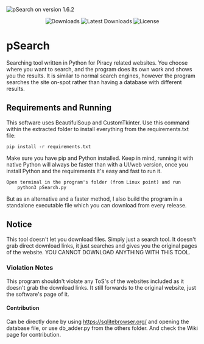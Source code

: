![pSearch on version 1.6.2](https://i.ibb.co/2cVk43b/Capture.png)

<p align="center">
  <img src="https://img.shields.io/github/downloads/SerjSX/pSearch/total" alt="Downloads"/>
  <img src="https://img.shields.io/github/downloads/SerjSX/pSearch/latest/total" alt="Latest Downloads"/>
  <img src="https://img.shields.io/github/license/SerjSX/pSearch" alt="License"/>
</p>


# pSearch
 Searching tool written in Python for Piracy related websites. You choose where you want to search, and the program does its own work and shows you the results. It is similar to normal search engines, however the program searches the site on-spot rather than having a database with different results.

## Requirements and Running
This software uses BeautifulSoup and CustomTkinter. Use this command within the extracted folder to install everything from the requirements.txt file:
 
    pip install -r requirements.txt

Make sure you have pip and Python installed. 
Keep in mind, running it with native Python will always be faster than with a UI/web version, once you install Python and the requirements it's easy and fast to run it.

    Open terminal in the program's folder (from Linux point) and run
        python3 pSearch.py
        
But as an alternative and a faster method, I also build the program in a standalone executable file which you can download from every release.

 ## Notice
 This tool doesn't let you download files. Simply just a search tool. It doesn't grab direct download links, it just searches and gives you the original pages of the website. YOU CANNOT DOWNLOAD ANYTHING WITH THIS TOOL.
 
 ### Violation Notes
 This program shouldn't violate any ToS's of the websites included as it doesn't grab the download links. It still forwards to the original website, just the software's page of it.

#### Contribution 
Can be directly done by using https://sqlitebrowser.org/ and opening the database file, or use db_adder.py from the others folder. And check the Wiki page for contribution.
